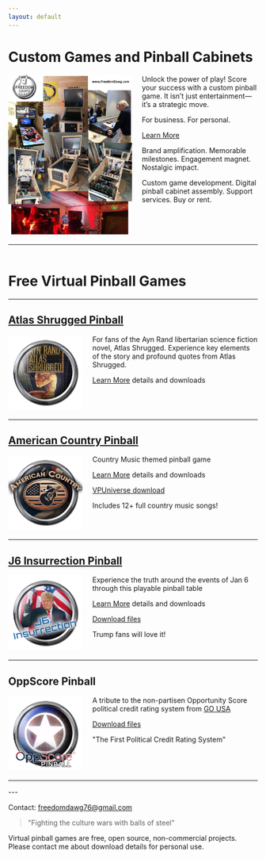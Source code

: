```yaml
---
layout: default
---
```


# Custom Games and Pinball Cabinets

<img src="/assets/images/FreedomDawgBuilds.png" width="250" style="display:inline-block; margin: 0 20px 20px 0; float: left" />

Unlock the power of play! Score your success with a custom pinball game. It isn’t just entertainment—it’s a strategic move.

For business. For personal. 

[Learn More](./custom_games.html)

Brand amplification. Memorable milestones. Engagement magnet. Nostalgic impact.

Custom game development. Digital pinball cabinet assembly. Support services. Buy or rent.


<hr style="clear: left; margin: 4em 0" />

# Free Virtual Pinball Games

---

## [Atlas Shrugged Pinball](./atlas_shrugged.html) ##

<img src="/assets/images/atlas shrugged wheel.png" width="150" style="display:inline-block; margin: 0 20px 20px 0; float: left" />


For fans of the Ayn Rand libertarian science fiction novel, Atlas Shrugged. Experience key elements of the story and profound quotes from Atlas Shrugged. 

[Learn More](./atlas_shrugged.html) details and downloads

<!-- [VPUniverse download](https://vpuniverse.com/files/file/18381-american-country-vpx/) -->

<hr style="clear: left" />



## [American Country Pinball](./american_country.html) ##

<img src="/assets/images/American Country Wheel.png" width="150" style="display:inline-block; margin: 0 20px 20px 0; float: left" />


Country Music themed pinball game 

[Learn More](./american_country.html) details and downloads

[VPUniverse download](https://vpuniverse.com/files/file/18381-american-country-vpx/)

Includes 12+ full country music songs!


<hr style="clear: left" />


## [J6 Insurrection Pinball](./j6insurrection_pinball.html) ##

<img src="/assets/images/J6 Insurrection.png" width="150"  style="display:inline-block; margin: 0 20px 20px 0; float: left" />

Experience the truth around the events of Jan 6 through this playable pinball table 

[Learn More](./j6insurrection_pinball.html) details and downloads

[Download files](https://drive.google.com/open?id=1-4TTwENX0uT4GfNnp1fkNy2gPNb6QrIf&usp=drive_fs)

Trump fans will love it!

<hr style="clear: left" />


## OppScore Pinball

<img src="/assets/images/OppScore Pinball.png" width="150" style="display:inline-block; margin: 0 20px 20px 0; float: left" />

A tribute to the non-partisen Opportunity Score political credit rating system from [GO USA](https://go-usa.us/)

[Download files](https://drive.google.com/open?id=1-NqXJGA4vKT2guQFSnyx8PZGBr89Swn1&usp=drive_fs)

"The First Political Credit Rating System"


<hr style="clear: left" />
---

Contact: [freedomdawg76@gmail.com](mailto:freedomdawg76@gmail.com)


> "Fighting the culture wars with balls of steel"


Virtual pinball games are free, open source, non-commercial projects. Please contact me about download details for personal use.
